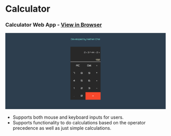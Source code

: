 # Calculator 
### Calculator Web App - [View in Browser](https://sihoonathan.github.io/calculator/)

![screenshot](screenshot1.png)

- Supports both mouse and keyboard inputs for users. 
- Supports functionality to do calculations based on the operator precedence as well as just simple calculations. 
